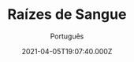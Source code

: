 ---
id: '70ba2bdd-90b8-4936-9690-ecdad5f9e782'
type: 'movie' # Filme, Série, Anime
title: "Raízes de Sangue"
synopsis: ["Na	Jamaica	dos	anos	1970,	na	cidade	de	Kingston,	o	jovem	Dennis	vê	seu	irmão	ser	morto	bem	na	sua  frente.	Uma	década	depois,	trabalhando	para	traficantes,	D	(Aml Ameen)	é	enviado	a	Londres	para  contrabandear	cocaína.	No	entanto,	o	que	era	para	ser	mais	um	trabalho	transforma-se	no	momento	decisivo	de  sua	vida	ao	se	deparar	com	o	assassino	de	seu	irmão.",
]
originalTitle: "Yardie"
date: '2021-04-05T19:07:40.000Z'
update: '2021-04-05T19:07:40.000Z'
releaseDate: '2018-08-31T03:00:00.000Z'
imdb:
  rating: '5.9' # 8.5
  id: '' # tt0470752
duration: '1h 41 Min'
trailer:
  urls: [
    'fD1A5n5DJfM',
  ]
tags: ['720p', '1080p', 'FULL']
genre: ['Crime', 'Drama'] #
quality: 'BluRay' # BluRay, WEB-DL, HDTV, WEB-DL4K, WEB-DLe
format: 'Mkv' # MKV, MP4, TS
audio: 'Português, Inglês' # Dublado, Legendado, Dual Audio, Dub & Leg
subtitle: 'Português' # Português, inglês,
size: '1.01 GB | 1.66 GB | 7.80 GB' # 4.8 GB
audioQuality: 10
videoQuality: 10
directors: []
#  - name: 'Lana Wachowski'
#    image: ''
#  - name: 'Lilly Wachowski'
#    image: ''
cast: []
#  - name: 'Keanu Reeves'
#    image: ''
#    characterName: 'Neo'
writers: []
#  - name: ''
#    image: ''
maturityRating:
  age: '' # L , 10, 12, 14, 16, 18
  topics: [''] # Violence, Illegal drugs, Inappropriate Language, Legal Drugs, Sexual Content, Extreme Violence
###########################################
download:
  
  - url: 'magnet:?xt=urn:btih:UU7YHXWQU3YGMOLWGY3K6K5NY5I6TSDT&dn=Ra%C3%ADzes%20de%20Sangue%202020%20%5B720p%5D%20%5BDUAL%5D'
    resolution: '720p' # 720p, 1080p, 4K,
    audio: 'Dual Áudio' # Dublado, Legendado, Dual Audio
    size: '' # 4.8 GB
    quality: '' # BluRay, WEB-DL
    format: '' # MKV
  - url: 'magnet:?xt=urn:btih:JY2Q7ZLB2Y642Y75OMW5IS4PJP36KRCM&dn=Ra%C3%ADzes%20de%20Sangue%202020%20%5B1080p%5D%20%5BDUAL%5D'
    resolution: '1080p' # 720p, 1080p, 4K,
    audio: 'Dual Áudio' # Dublado, Legendado, Dual Audio
    size: '' # 4.8 GB
    quality: '' # BluRay, WEB-DL
    format: '' # MKV
  - url: 'magnet:?xt=urn:btih:RMLJAMCM6VRVLYO46BXQQ33DFKQBGL4M&dn=Ra%C3%ADzes%20de%20Sangue%202020%20%5B1080p-FULL%5D%20%5BDUAL%5D'
    resolution: 'FULL' # 720p, 1080p, 4K,
    audio: 'Dual Áudio' # Dublado, Legendado, Dual Audio
    size: '' # 4.8 GB
    quality: '' # BluRay, WEB-DL
    format: '' # MKV
images:
  cover: '/assets/movies/raizes-de-sangue.jpg'
  background: '/assets/movies/'
---